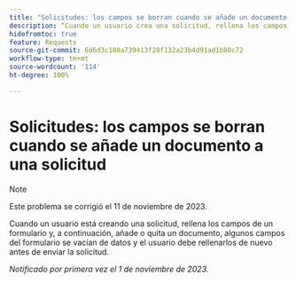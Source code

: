 ```yaml
---
title: "Solicitudes: los campos se borran cuando se añade un documento a una solicitud"
description: “Cuando un usuario crea una solicitud, rellena los campos de un formulario y, a continuación, añade o quita un documento, en algunos campos del formulario se borran los datos y el usuario debe rellenarlos de nuevo antes de enviar la solicitud”.
hidefromtoc: true
feature: Requests
source-git-commit: 6d6d3c180a739413f28f132a23b4d91ad1b80c72
workflow-type: tm+mt
source-wordcount: '114'
ht-degree: 100%

---
```



# Solicitudes: los campos se borran cuando se añade un documento a una solicitud

>[!NOTE]
>
>Este problema se corrigió el 11 de noviembre de 2023.

Cuando un usuario está creando una solicitud, rellena los campos de un formulario y, a continuación, añade o quita un documento, algunos campos del formulario se vacían de datos y el usuario debe rellenarlos de nuevo antes de enviar la solicitud.

_Notificado por primera vez el 1 de noviembre de 2023._
